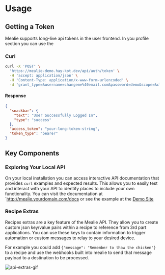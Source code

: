 # Usage

## Getting a Token

Mealie supports long-live api tokens in the user frontend. In you profile section you can use the 

### Curl
```bash
curl -X 'POST' \
  'https://mealie-demo.hay-kot.dev/api/auth/token' \
  -H 'accept: application/json' \
  -H 'Content-Type: application/x-www-form-urlencoded' \
  -d 'grant_type=&username=changeme%40email.com&password=demo&scope=&client_id=&client_secret='

```

#### Response
```json
{
  "snackbar": {
    "text": "User Successfully Logged In",
    "type": "success"
  },
  "access_token": "your-long-token-string",
  "token_type": "bearer"
}
```

## Key Components

### Exploring Your Local API
On your local installation you can access interactive API documentation that provides `curl` examples and expected results. This allows you to easily test and interact with your API to identify places to include your own functionality. You can visit the documentation at `http://mealie.yourdomain.com/docs or see the example at the [Demo Site](https://mealie-demo.hay-kot.dev/docs)

### Recipe Extras
Recipes extras are a key feature of the Mealie API. They allow you to create custom json key/value pairs within a recipe to reference from 3rd part applications. You can use these keys to contain information to trigger automation or custom messages to relay to your desired device. 

For example you could add `{"message": "Remember to thaw the chicken"}` to a recipe and use the webhooks built into mealie to send that message payload to a destination to be processed.

![api-extras-gif](../../assets/gifs/api-extras.gif)

